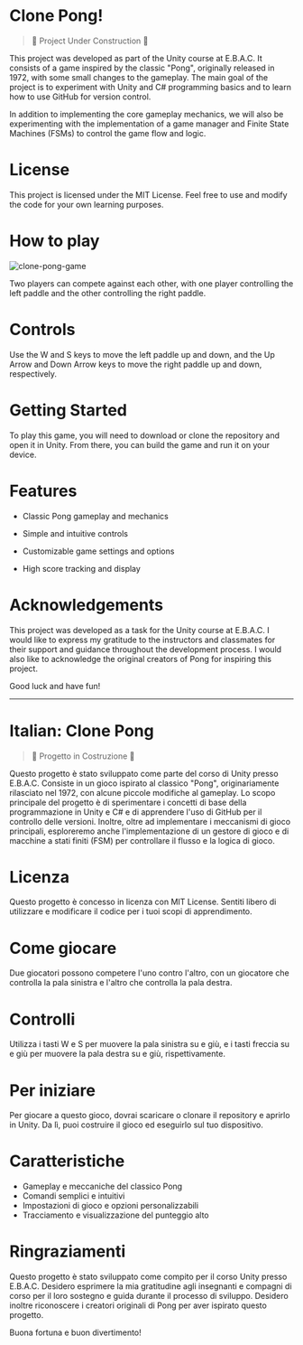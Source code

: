 # Clone Pong!
> :construction: Project Under Construction :construction:

This project was developed as part of the Unity course at E.B.A.C. It consists of a game inspired by the classic "Pong", originally released in 1972, with some small changes to the gameplay. The main goal of the project is to experiment with Unity and C# programming basics and to learn how to use GitHub for version control.

In addition to implementing the core gameplay mechanics, we will also be experimenting with the implementation of a game manager and Finite State Machines (FSMs) to control the game flow and logic.

# License

This project is licensed under the MIT License. Feel free to use and modify the code for your own learning purposes.

# How to play

![clone-pong-game](https://user-images.githubusercontent.com/102876556/226134022-358b19ac-f834-4027-af34-f9680040b68d.png)

Two players can compete against each other, with one player controlling the left paddle and the other controlling the right paddle.

# Controls

Use the W and S keys to move the left paddle up and down, and the Up Arrow and Down Arrow keys to move the right paddle up and down, respectively.

# Getting Started

To play this game, you will need to download or clone the repository and open it in Unity. From there, you can build the game and run it on your device.

# Features

- Classic Pong gameplay and mechanics
- Simple and intuitive controls
- Customizable game settings and options

- High score tracking and display

# Acknowledgements
This project was developed as a task for the Unity course at E.B.A.C.  I would like to express my gratitude to the instructors and classmates for their support and guidance throughout the development process. I would also like to acknowledge the original creators of Pong for inspiring this project.

Good luck and have fun!



-------------------------

# Italian: Clone Pong

> :construction: Progetto in Costruzione :construction:

Questo progetto è stato sviluppato come parte del corso di Unity presso E.B.A.C. Consiste in un gioco ispirato al classico "Pong", originariamente rilasciato nel 1972, con alcune piccole modifiche al gameplay. Lo scopo principale del progetto è di sperimentare i concetti di base della programmazione in Unity e C# e di apprendere l'uso di GitHub per il controllo delle versioni.
Inoltre, oltre ad implementare i meccanismi di gioco principali, esploreremo anche l'implementazione di un gestore di gioco e di macchine a stati finiti (FSM) per controllare il flusso e la logica di gioco.

# Licenza

Questo progetto è concesso in licenza con MIT License. Sentiti libero di utilizzare e modificare il codice per i tuoi scopi di apprendimento.

# Come giocare

Due giocatori possono competere l'uno contro l'altro, con un giocatore che controlla la pala sinistra e l'altro che controlla la pala destra.

# Controlli

Utilizza i tasti W e S per muovere la pala sinistra su e giù, e i tasti freccia su e giù per muovere la pala destra su e giù, rispettivamente.

# Per iniziare
Per giocare a questo gioco, dovrai scaricare o clonare il repository e aprirlo in Unity. Da lì, puoi costruire il gioco ed eseguirlo sul tuo dispositivo.

# Caratteristiche

- Gameplay e meccaniche del classico Pong
- Comandi semplici e intuitivi
- Impostazioni di gioco e opzioni personalizzabili
- Tracciamento e visualizzazione del punteggio alto

# Ringraziamenti
Questo progetto è stato sviluppato come compito per il corso Unity presso E.B.A.C. Desidero esprimere la mia gratitudine agli insegnanti e compagni di corso per il loro sostegno e guida durante il processo di sviluppo. Desidero inoltre riconoscere i creatori originali di Pong per aver ispirato questo progetto.

Buona fortuna e buon divertimento!
